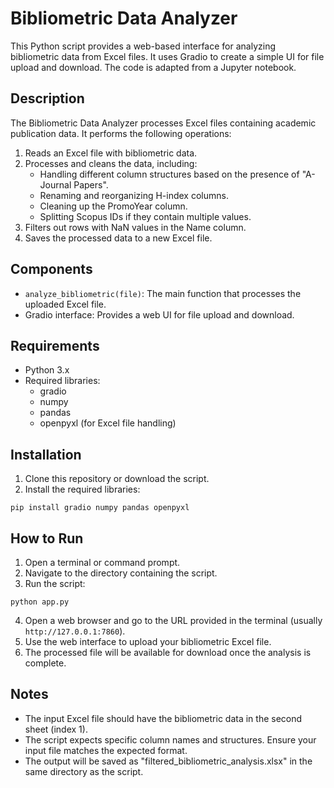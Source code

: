 # Bibliometric Data Analyzer

This Python script provides a web-based interface for analyzing bibliometric data from Excel files. It uses Gradio to create a simple UI for file upload and download. The code is adapted from a Jupyter notebook.

## Description

The Bibliometric Data Analyzer processes Excel files containing academic publication data. It performs the following operations:

1. Reads an Excel file with bibliometric data.
2. Processes and cleans the data, including:
   - Handling different column structures based on the presence of "A-Journal Papers".
   - Renaming and reorganizing H-index columns.
   - Cleaning up the PromoYear column.
   - Splitting Scopus IDs if they contain multiple values.
3. Filters out rows with NaN values in the Name column.
4. Saves the processed data to a new Excel file.

## Components

- `analyze_bibliometric(file)`: The main function that processes the uploaded Excel file.
- Gradio interface: Provides a web UI for file upload and download.

## Requirements

- Python 3.x
- Required libraries:
  - gradio
  - numpy
  - pandas
  - openpyxl (for Excel file handling)

## Installation

1. Clone this repository or download the script.
2. Install the required libraries:

```
pip install gradio numpy pandas openpyxl
```

## How to Run

1. Open a terminal or command prompt.
2. Navigate to the directory containing the script.
3. Run the script:

```
python app.py
```

4. Open a web browser and go to the URL provided in the terminal (usually `http://127.0.0.1:7860`).
5. Use the web interface to upload your bibliometric Excel file.
6. The processed file will be available for download once the analysis is complete.

## Notes

- The input Excel file should have the bibliometric data in the second sheet (index 1).
- The script expects specific column names and structures. Ensure your input file matches the expected format.
- The output will be saved as "filtered_bibliometric_analysis.xlsx" in the same directory as the script.
